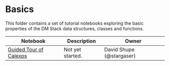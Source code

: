 # Basics

This folder contains a set of tutorial notebooks exploring the basic properties of the DM Stack data structures, classes and functions.

| Notebook   | Description  | Owner  |
|---|---|---|
| [Guided Tour of Calexps]() | Not yet started. | David Shupe (@stargaser) |
